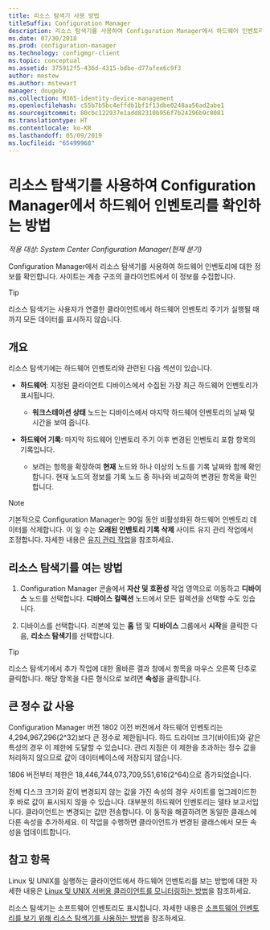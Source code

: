 ```yaml
---
title: 리소스 탐색기 사용 방법
titleSuffix: Configuration Manager
description: 리소스 탐색기를 사용하여 Configuration Manager에서 하드웨어 인벤토리를 확인합니다.
ms.date: 07/30/2018
ms.prod: configuration-manager
ms.technology: configmgr-client
ms.topic: conceptual
ms.assetid: 375912f5-436d-4315-bdbe-d77afee6c9f3
author: mestew
ms.author: mstewart
manager: dougeby
ms.collection: M365-identity-device-management
ms.openlocfilehash: c55b7b5bc4effdb1bf1f13dbe0248aa56ad2abe1
ms.sourcegitcommit: 80cbc122937e1add82310b956f7b24296b9c8081
ms.translationtype: HT
ms.contentlocale: ko-KR
ms.lasthandoff: 05/09/2019
ms.locfileid: "65499968"
---
```

# <a name="how-to-use-resource-explorer-to-view-hardware-inventory-in-configuration-manager"></a>리소스 탐색기를 사용하여 Configuration Manager에서 하드웨어 인벤토리를 확인하는 방법

*적용 대상: System Center Configuration Manager(현재 분기)*

Configuration Manager에서 리소스 탐색기를 사용하여 하드웨어 인벤토리에 대한 정보를 확인합니다. 사이트는 계층 구조의 클라이언트에서 이 정보를 수집합니다.  

> [!Tip]  
>  리소스 탐색기는 사용자가 연결한 클라이언트에서 하드웨어 인벤토리 주기가 실행될 때까지 모든 데이터를 표시하지 않습니다.  



## <a name="overview"></a>개요

리소스 탐색기에는 하드웨어 인벤토리와 관련된 다음 섹션이 있습니다.  

- **하드웨어**: 지정된 클라이언트 디바이스에서 수집된 가장 최근 하드웨어 인벤토리가 표시됩니다.  

    - **워크스테이션 상태** 노드는 디바이스에서 마지막 하드웨어 인벤토리의 날짜 및 시간을 보여 줍니다.  

- **하드웨어 기록**: 마지막 하드웨어 인벤토리 주기 이후 변경된 인벤토리 포함 항목의 기록입니다.  

    - 보려는 항목을 확장하여 **현재** 노드와 하나 이상의 노드를 기록 날짜와 함께 확인합니다. 현재 노드의 정보를 기록 노드 중 하나와 비교하여 변경된 항목을 확인합니다.  

> [!NOTE]  
> 기본적으로 Configuration Manager는 90일 동안 비활성화된 하드웨어 인벤토리 데이터를 삭제합니다. 이 일 수는 **오래된 인벤토리 기록 삭제** 사이트 유지 관리 작업에서 조정합니다. 자세한 내용은 [유지 관리 작업](/sccm/core/servers/manage/maintenance-tasks)을 참조하세요.  



## <a name="bkmk_open"></a> 리소스 탐색기를 여는 방법   

1.  Configuration Manager 콘솔에서 **자산 및 호환성** 작업 영역으로 이동하고 **디바이스** 노드를 선택합니다. **디바이스 컬렉션** 노드에서 모든 컬렉션을 선택할 수도 있습니다.  

2.  디바이스를 선택합니다. 리본에 있는 **홈** 탭 및 **디바이스** 그룹에서 **시작**을 클릭한 다음, **리소스 탐색기**를 선택합니다.   

> [!Tip]  
> 리소스 탐색기에서 추가 작업에 대한 올바른 결과 창에서 항목을 마우스 오른쪽 단추로 클릭합니다. 해당 항목을 다른 형식으로 보려면 **속성**을 클릭합니다.  



## <a name="bkmk_bigint"></a> 큰 정수 값 사용
<!--1357880-->
Configuration Manager 버전 1802 이전 버전에서 하드웨어 인벤토리는 4,294,967,296(2^32)보다 큰 정수로 제한됩니다. 하드 드라이브 크기(바이트)와 같은 특성의 경우 이 제한에 도달할 수 있습니다. 관리 지점은 이 제한을 초과하는 정수 값을 처리하지 않으므로 값이 데이터베이스에 저장되지 않습니다. 

1806 버전부터 제한은 18,446,744,073,709,551,616(2^64)으로 증가되었습니다. 

전체 디스크 크기와 같이 변경되지 않는 값을 가진 속성의 경우 사이트를 업그레이드한 후 바로 값이 표시되지 않을 수 있습니다. 대부분의 하드웨어 인벤토리는 델타 보고서입니다. 클라이언트는 변경되는 값만 전송합니다. 이 동작을 해결하려면 동일한 클래스에 다른 속성을 추가하세요. 이 작업을 수행하면 클라이언트가 변경된 클래스에서 모든 속성을 업데이트합니다. 



## <a name="see-also"></a>참고 항목

Linux 및 UNIX를 실행하는 클라이언트에서 하드웨어 인벤토리를 보는 방법에 대한 자세한 내용은 [Linux 및 UNIX 서버용 클라이언트를 모니터링하는 방법](/sccm/core/clients/manage/monitor-clients-for-linux-and-unix-servers)을 참조하세요.  

리소스 탐색기는 소프트웨어 인벤토리도 표시합니다. 자세한 내용은 [소프트웨어 인벤토리를 보기 위해 리소스 탐색기를 사용하는 방법](/sccm/core/clients/manage/inventory/use-resource-explorer-to-view-software-inventory)을 참조하세요.
